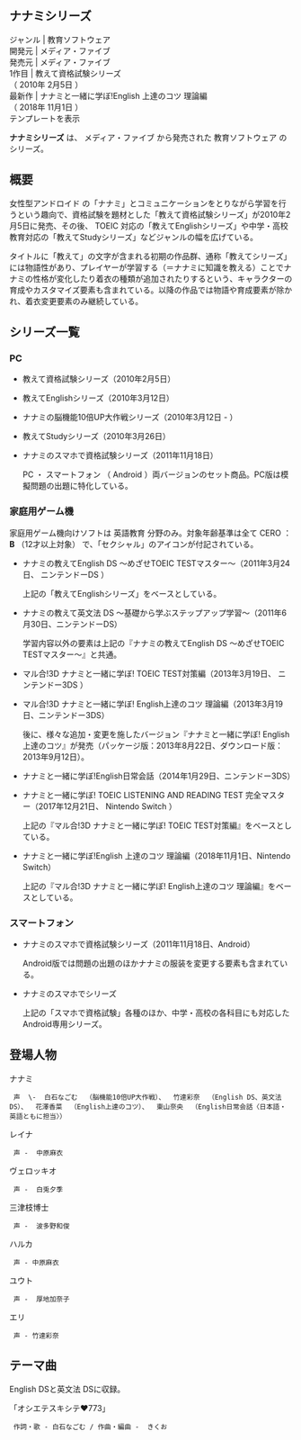 ナナミシリーズ  
---  
ジャンル  |  教育ソフトウェア   
開発元  |  メディア・ファイブ   
発売元  |  メディア・ファイブ   
1作目  |  教えて資格試験シリーズ   
（  2010年  2月5日  ）  
最新作  |  ナナミと一緒に学ぼ!English 上達のコツ 理論編   
（  2018年  11月1日  ）  
テンプレートを表示  
  
**ナナミシリーズ** は、  メディア・ファイブ  から発売された  教育ソフトウェア  のシリーズ。

##  概要  

女性型アンドロイド
の「ナナミ」とコミュニケーションをとりながら学習を行うという趣向で、資格試験を題材とした「教えて資格試験シリーズ」が2010年2月5日に発売、その後、
TOEIC  対応の「教えてEnglishシリーズ」や中学・高校教育対応の「教えてStudyシリーズ」などジャンルの幅を広げている。

タイトルに「教えて」の文字が含まれる初期の作品群、通称「教えてシリーズ」には物語性があり、プレイヤーが学習する（＝ナナミに知識を教える）ことでナナミの性格が変化したり着衣の種類が追加されたりするという、キャラクターの育成やカスタマイズ要素も含まれている。以降の作品では物語や育成要素が除かれ、着衣変更要素のみ継続している。

##  シリーズ一覧  

###  PC  

  * 教えて資格試験シリーズ（2010年2月5日） 
  * 教えてEnglishシリーズ（2010年3月12日） 
  * ナナミの脳機能10倍UP大作戦シリーズ（2010年3月12日 - ） 
  * 教えてStudyシリーズ（2010年3月26日）   
  * ナナミのスマホで資格試験シリーズ（2011年11月18日）   

     PC  ・  スマートフォン  （  Android  ）両バージョンのセット商品。PC版は模擬問題の出題に特化している。 

###  家庭用ゲーム機  

家庭用ゲーム機向けソフトは  英語教育  分野のみ。対象年齢基準は全て  CERO  ：  **B** （12才以上対象）
で、「セクシャル」のアイコンが付記されている。

  * ナナミの教えてEnglish DS 〜めざせTOEIC TESTマスター〜（2011年3月24日、  ニンテンドーDS  ） 

     上記の「教えてEnglishシリーズ」をベースとしている。 

  * ナナミの教えて英文法 DS 〜基礎から学ぶステップアップ学習〜（2011年6月30日、ニンテンドーDS） 

     学習内容以外の要素は上記の『ナナミの教えてEnglish DS 〜めざせTOEIC TESTマスター〜』と共通。 

  * マル合!3D ナナミと一緒に学ぼ! TOEIC TEST対策編（2013年3月19日、  ニンテンドー3DS  ） 
  * マル合!3D ナナミと一緒に学ぼ! English上達のコツ 理論編（2013年3月19日、ニンテンドー3DS） 

     後に、様々な追加・変更を施したバージョン『ナナミと一緒に学ぼ! English上達のコツ』が発売（パッケージ版：2013年8月22日、ダウンロード版：2013年9月12日）。 

  * ナナミと一緒に学ぼ!English日常会話（2014年1月29日、ニンテンドー3DS） 
  * ナナミと一緒に学ぼ! TOEIC LISTENING AND READING TEST 完全マスター（2017年12月21日、  Nintendo Switch  ） 

     上記の『マル合!3D ナナミと一緒に学ぼ! TOEIC TEST対策編』をベースとしている。 

  * ナナミと一緒に学ぼ!English 上達のコツ 理論編（2018年11月1日、Nintendo Switch） 

     上記の『マル合!3D ナナミと一緒に学ぼ! English上達のコツ 理論編』をベースとしている。 

###  スマートフォン  

  * ナナミのスマホで資格試験シリーズ（2011年11月18日、Android）   

     Android版では問題の出題のほかナナミの服装を変更する要素も含まれている。 

  * ナナミのスマホでシリーズ 

     上記の「スマホで資格試験」各種のほか、中学・高校の各科目にも対応したAndroid専用シリーズ。 

##  登場人物  

ナナミ

     声  \-  白石なごむ  （脳機能10倍UP大作戦）、  竹達彩奈  （English DS、英文法 DS）、  花澤香菜  （English上達のコツ）、  東山奈央  （English日常会話〈日本語・英語ともに担当〉） 
レイナ

     声 -  中原麻衣 
    
ヴェロッキオ

     声 -  白兎夕季 
    
三津枝博士

     声 -  波多野和俊 
    
ハルカ

     声 - 中原麻衣 
    
ユウト

     声 -  厚地加奈子 
    
エリ

     声 - 竹達彩奈 
    

##  テーマ曲  

English DSと英文法 DSに収録。

「オシエテスキシテ♥773」

     作詞・歌 - 白石なごむ / 作曲・編曲 -  きくお 

